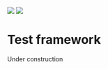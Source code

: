 [![](https://img.shields.io/pypi/v/foliantcontrib.test_framework.svg)](https://pypi.org/project/foliantcontrib.test_framework/) [![](https://img.shields.io/github/v/tag/foliant-docs/foliantcontrib.test_framework.svg?label=GitHub)](https://github.com/foliant-docs/foliantcontrib.test_framework)

# Test framework

Under construction